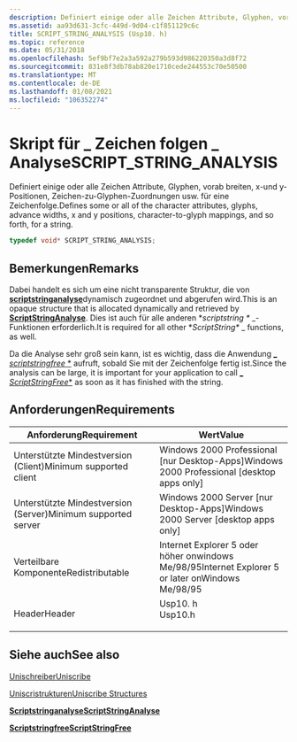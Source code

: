 ```yaml
---
description: Definiert einige oder alle Zeichen Attribute, Glyphen, vorab breiten, x-und y-Positionen, Zeichen-zu-Glyphen-Zuordnungen usw. für eine Zeichenfolge.
ms.assetid: aa93d631-3cfc-449d-9d04-c1f851129c6c
title: SCRIPT_STRING_ANALYSIS (Usp10. h)
ms.topic: reference
ms.date: 05/31/2018
ms.openlocfilehash: 5ef9bf7e2a3a592a279b593d986220350a3d8f72
ms.sourcegitcommit: 831e8f3db78ab820e1710cede244553c70e50500
ms.translationtype: MT
ms.contentlocale: de-DE
ms.lasthandoff: 01/08/2021
ms.locfileid: "106352274"
---
```

# <a name="script_string_analysis"></a><span data-ttu-id="c0864-103">Skript für \_ Zeichen folgen \_ Analyse</span><span class="sxs-lookup"><span data-stu-id="c0864-103">SCRIPT\_STRING\_ANALYSIS</span></span>

<span data-ttu-id="c0864-104">Definiert einige oder alle Zeichen Attribute, Glyphen, vorab breiten, x-und y-Positionen, Zeichen-zu-Glyphen-Zuordnungen usw. für eine Zeichenfolge.</span><span class="sxs-lookup"><span data-stu-id="c0864-104">Defines some or all of the character attributes, glyphs, advance widths, x and y positions, character-to-glyph mappings, and so forth, for a string.</span></span>


```C++
typedef void* SCRIPT_STRING_ANALYSIS;
```



## <a name="remarks"></a><span data-ttu-id="c0864-105">Bemerkungen</span><span class="sxs-lookup"><span data-stu-id="c0864-105">Remarks</span></span>

<span data-ttu-id="c0864-106">Dabei handelt es sich um eine nicht transparente Struktur, die von [**scriptstringanalyse**](/windows/desktop/api/Usp10/nf-usp10-scriptstringanalyse)dynamisch zugeordnet und abgerufen wird.</span><span class="sxs-lookup"><span data-stu-id="c0864-106">This is an opaque structure that is allocated dynamically and retrieved by [**ScriptStringAnalyse**](/windows/desktop/api/Usp10/nf-usp10-scriptstringanalyse).</span></span> <span data-ttu-id="c0864-107">Dies ist auch für alle anderen \**scriptstring \** _-Funktionen erforderlich.</span><span class="sxs-lookup"><span data-stu-id="c0864-107">It is required for all other \**ScriptString\** _ functions, as well.</span></span>

<span data-ttu-id="c0864-108">Da die Analyse sehr groß sein kann, ist es wichtig, dass die Anwendung [_ *scriptstringfree* \*](/windows/desktop/api/Usp10/nf-usp10-scriptstringfree) aufruft, sobald Sie mit der Zeichenfolge fertig ist.</span><span class="sxs-lookup"><span data-stu-id="c0864-108">Since the analysis can be large, it is important for your application to call [_ *ScriptStringFree*\*](/windows/desktop/api/Usp10/nf-usp10-scriptstringfree) as soon as it has finished with the string.</span></span>

## <a name="requirements"></a><span data-ttu-id="c0864-109">Anforderungen</span><span class="sxs-lookup"><span data-stu-id="c0864-109">Requirements</span></span>



| <span data-ttu-id="c0864-110">Anforderung</span><span class="sxs-lookup"><span data-stu-id="c0864-110">Requirement</span></span> | <span data-ttu-id="c0864-111">Wert</span><span class="sxs-lookup"><span data-stu-id="c0864-111">Value</span></span> |
|-------------------------------------|------------------------------------------------------------------------------------|
| <span data-ttu-id="c0864-112">Unterstützte Mindestversion (Client)</span><span class="sxs-lookup"><span data-stu-id="c0864-112">Minimum supported client</span></span><br/> | <span data-ttu-id="c0864-113">Windows 2000 Professional \[nur Desktop-Apps\]</span><span class="sxs-lookup"><span data-stu-id="c0864-113">Windows 2000 Professional \[desktop apps only\]</span></span><br/>                         |
| <span data-ttu-id="c0864-114">Unterstützte Mindestversion (Server)</span><span class="sxs-lookup"><span data-stu-id="c0864-114">Minimum supported server</span></span><br/> | <span data-ttu-id="c0864-115">Windows 2000 Server \[nur Desktop-Apps\]</span><span class="sxs-lookup"><span data-stu-id="c0864-115">Windows 2000 Server \[desktop apps only\]</span></span><br/>                               |
| <span data-ttu-id="c0864-116">Verteilbare Komponente</span><span class="sxs-lookup"><span data-stu-id="c0864-116">Redistributable</span></span><br/>          | <span data-ttu-id="c0864-117">Internet Explorer 5 oder höher onwindows Me/98/95</span><span class="sxs-lookup"><span data-stu-id="c0864-117">Internet Explorer 5 or later onWindows Me/98/95</span></span><br/>                         |
| <span data-ttu-id="c0864-118">Header</span><span class="sxs-lookup"><span data-stu-id="c0864-118">Header</span></span><br/>                   | <dl> <span data-ttu-id="c0864-119"><dt>Usp10. h</dt></span><span class="sxs-lookup"><span data-stu-id="c0864-119"><dt>Usp10.h</dt></span></span> </dl> |



## <a name="see-also"></a><span data-ttu-id="c0864-120">Siehe auch</span><span class="sxs-lookup"><span data-stu-id="c0864-120">See also</span></span>

<dl> <dt>

[<span data-ttu-id="c0864-121">Unischreiber</span><span class="sxs-lookup"><span data-stu-id="c0864-121">Uniscribe</span></span>](uniscribe.md)
</dt> <dt>

[<span data-ttu-id="c0864-122">Uniscristrukturen</span><span class="sxs-lookup"><span data-stu-id="c0864-122">Uniscribe Structures</span></span>](uniscribe-structures.md)
</dt> <dt>

[<span data-ttu-id="c0864-123">**Scriptstringanalyse**</span><span class="sxs-lookup"><span data-stu-id="c0864-123">**ScriptStringAnalyse**</span></span>](/windows/desktop/api/Usp10/nf-usp10-scriptstringanalyse)
</dt> <dt>

[<span data-ttu-id="c0864-124">**Scriptstringfree**</span><span class="sxs-lookup"><span data-stu-id="c0864-124">**ScriptStringFree**</span></span>](script-string-analysis.md)
</dt> </dl>

 

 





